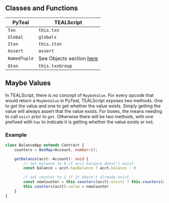 ## Classes and Functions
| PyTeal       | TEALScript                                  |
| ------------ | ------------------------------------------- |
| `Txn`        | `this.txn`                                  |
| `Global`     | `globals`                                   |
| `Itxn`       | `this.itxn`                                 |
| `Assert`     | `assert`                                    |
| `NamedTuple` | See Objects section [here](types/tuples.md) |
| `Gtxn`       | `this.txnGroup`                             |

## Maybe Values

In TEALScript, there is no concept of `MaybeValue`. For every opcode that would return a `MaybeValue` in PyTeal, TEALScript exposes two methods. One to get the value and one to get whether the value exists. Simply getting the value will always assert that the value exists. For boxes, the means needing to call `exist` prior to `get`. Otherwise there will be two methods, with one prefixed with `has` to indicate it is getting whether the value exists or not.

### Example

```ts
class BalanceApp extends Contract {
    counters = BoxMap<Account, number>();

    getBalance(acct: Account): void {
        // Set balance to 0 if acct balance doesn't exist
        const balance = acct.hasBalance ? acct.balance : 0

        // set counter to 1 if it doesn't already exist
        const newCounter = this.counters(acct).exists ? this.counters(acct).value + 1 : 1
        this.counters(acct).value = newCounter
    }
}
```